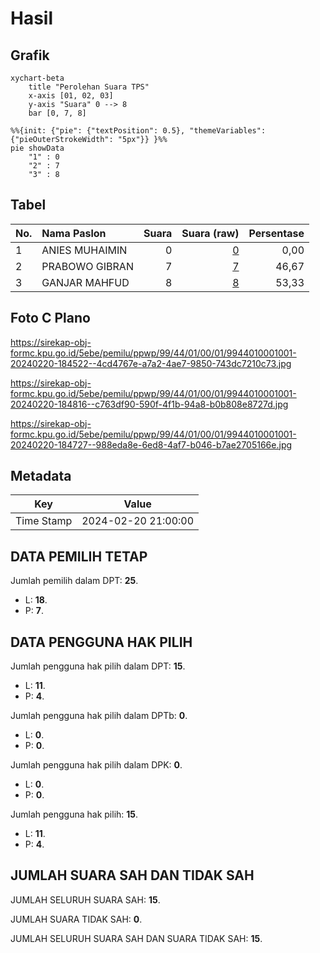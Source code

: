 # Hasil

## Grafik

```mermaid
xychart-beta
    title "Perolehan Suara TPS"
    x-axis [01, 02, 03]
    y-axis "Suara" 0 --> 8
    bar [0, 7, 8]
```

```mermaid
%%{init: {"pie": {"textPosition": 0.5}, "themeVariables": {"pieOuterStrokeWidth": "5px"}} }%%
pie showData
    "1" : 0
    "2" : 7
    "3" : 8
```

## Tabel

| No. | Nama Paslon    | Suara | Suara (raw) | Persentase |
|:--- |:-------------- | -----:| -----------:| ----------:|
| 1   | ANIES MUHAIMIN | 0     | [0][p-1]    | 0,00       |
| 2   | PRABOWO GIBRAN | 7     | [7][p-2]    | 46,67      |
| 3   | GANJAR MAHFUD  | 8     | [8][p-3]    | 53,33      |


[p-1]: https://github.com/gigit-pemilu/pemilu-2024-99-luar-negeri/blob/main/pilpres/hitung-suara/sub/99-luar-negeri/sub/44-hanoi-vietnam/sub/01-hanoi-vietnam/sub/0001-hanoi-vietnam/sub/001-pos-001/sub/paslon-1.txt
[p-2]: https://github.com/gigit-pemilu/pemilu-2024-99-luar-negeri/blob/main/pilpres/hitung-suara/sub/99-luar-negeri/sub/44-hanoi-vietnam/sub/01-hanoi-vietnam/sub/0001-hanoi-vietnam/sub/001-pos-001/sub/paslon-2.txt
[p-3]: https://github.com/gigit-pemilu/pemilu-2024-99-luar-negeri/blob/main/pilpres/hitung-suara/sub/99-luar-negeri/sub/44-hanoi-vietnam/sub/01-hanoi-vietnam/sub/0001-hanoi-vietnam/sub/001-pos-001/sub/paslon-3.txt

## Foto C Plano

https://sirekap-obj-formc.kpu.go.id/5ebe/pemilu/ppwp/99/44/01/00/01/9944010001001-20240220-184522--4cd4767e-a7a2-4ae7-9850-743dc7210c73.jpg

https://sirekap-obj-formc.kpu.go.id/5ebe/pemilu/ppwp/99/44/01/00/01/9944010001001-20240220-184816--c763df90-590f-4f1b-94a8-b0b808e8727d.jpg

https://sirekap-obj-formc.kpu.go.id/5ebe/pemilu/ppwp/99/44/01/00/01/9944010001001-20240220-184727--988eda8e-6ed8-4af7-b046-b7ae2705166e.jpg


## Metadata

| Key        | Value               |
| ---------- | ------------------- |
| Time Stamp | 2024-02-20 21:00:00 |


## DATA PEMILIH TETAP

Jumlah pemilih dalam DPT: **25**.
 * L: **18**.
 * P: **7**.

## DATA PENGGUNA HAK PILIH

Jumlah pengguna hak pilih dalam DPT: **15**.
 * L: **11**.
 * P: **4**.

Jumlah pengguna hak pilih dalam DPTb: **0**.
 * L: **0**.
 * P: **0**.

Jumlah pengguna hak pilih dalam DPK: **0**.
 * L: **0**.
 * P: **0**.

Jumlah pengguna hak pilih: **15**.
 * L: **11**.
 * P: **4**.

## JUMLAH SUARA SAH DAN TIDAK SAH

JUMLAH SELURUH SUARA SAH: **15**.

JUMLAH SUARA TIDAK SAH: **0**.

JUMLAH SELURUH SUARA SAH DAN SUARA TIDAK SAH: **15**.


